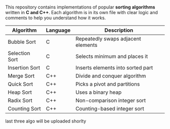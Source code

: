 
#
This repository contains implementations of popular **sorting algorithms** written in **C and C++**. Each algorithm is in its own file with clear logic and comments to help you understand how it works. 

   
 Algorithm         | Language | Description                        | 
|------------------|----------|------------------------------------|       
| Bubble Sort       | C        | Repeatedly swaps adjacent elements |
| Selection Sort    | C        | Selects minimum and places it      |
| Insertion Sort    | C        | Inserts elements into sorted part  |
| Merge Sort        | C++      | Divide and conquer algorithm       |
| Quick Sort        | C++      | Picks a pivot and partitions       |
| Heap Sort         | C++      | Uses a binary heap                 |
| Radix Sort        | C++      | Non-comparison integer sort        |
| Counting Sort     | C++      | Counting-based integer sort        |


last three algo will be uploaded shorlty
